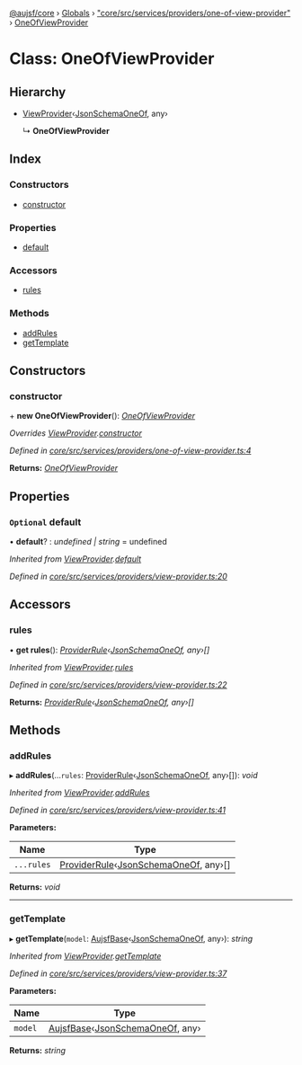 [@aujsf/core](../README.md) › [Globals](../globals.md) › ["core/src/services/providers/one-of-view-provider"](../modules/_core_src_services_providers_one_of_view_provider_.md) › [OneOfViewProvider](_core_src_services_providers_one_of_view_provider_.oneofviewprovider.md)

# Class: OneOfViewProvider

## Hierarchy

* [ViewProvider](_core_src_services_providers_view_provider_.viewprovider.md)‹[JsonSchemaOneOf](../interfaces/_core_src_models_json_schema_.jsonschemaoneof.md), any›

  ↳ **OneOfViewProvider**

## Index

### Constructors

* [constructor](_core_src_services_providers_one_of_view_provider_.oneofviewprovider.md#constructor)

### Properties

* [default](_core_src_services_providers_one_of_view_provider_.oneofviewprovider.md#optional-default)

### Accessors

* [rules](_core_src_services_providers_one_of_view_provider_.oneofviewprovider.md#rules)

### Methods

* [addRules](_core_src_services_providers_one_of_view_provider_.oneofviewprovider.md#addrules)
* [getTemplate](_core_src_services_providers_one_of_view_provider_.oneofviewprovider.md#gettemplate)

## Constructors

###  constructor

\+ **new OneOfViewProvider**(): *[OneOfViewProvider](_core_src_services_providers_one_of_view_provider_.oneofviewprovider.md)*

*Overrides [ViewProvider](_core_src_services_providers_view_provider_.viewprovider.md).[constructor](_core_src_services_providers_view_provider_.viewprovider.md#protected-constructor)*

*Defined in [core/src/services/providers/one-of-view-provider.ts:4](https://github.com/jbockle/au-jsonschema-form/blob/edb7bd4/packages/core/src/services/providers/one-of-view-provider.ts#L4)*

**Returns:** *[OneOfViewProvider](_core_src_services_providers_one_of_view_provider_.oneofviewprovider.md)*

## Properties

### `Optional` default

• **default**? : *undefined | string* = undefined

*Inherited from [ViewProvider](_core_src_services_providers_view_provider_.viewprovider.md).[default](_core_src_services_providers_view_provider_.viewprovider.md#optional-default)*

*Defined in [core/src/services/providers/view-provider.ts:20](https://github.com/jbockle/au-jsonschema-form/blob/edb7bd4/packages/core/src/services/providers/view-provider.ts#L20)*

## Accessors

###  rules

• **get rules**(): *[ProviderRule](../interfaces/_core_src_services_providers_view_provider_.providerrule.md)‹[JsonSchemaOneOf](../interfaces/_core_src_models_json_schema_.jsonschemaoneof.md), any›[]*

*Inherited from [ViewProvider](_core_src_services_providers_view_provider_.viewprovider.md).[rules](_core_src_services_providers_view_provider_.viewprovider.md#rules)*

*Defined in [core/src/services/providers/view-provider.ts:22](https://github.com/jbockle/au-jsonschema-form/blob/edb7bd4/packages/core/src/services/providers/view-provider.ts#L22)*

**Returns:** *[ProviderRule](../interfaces/_core_src_services_providers_view_provider_.providerrule.md)‹[JsonSchemaOneOf](../interfaces/_core_src_models_json_schema_.jsonschemaoneof.md), any›[]*

## Methods

###  addRules

▸ **addRules**(...`rules`: [ProviderRule](../interfaces/_core_src_services_providers_view_provider_.providerrule.md)‹[JsonSchemaOneOf](../interfaces/_core_src_models_json_schema_.jsonschemaoneof.md), any›[]): *void*

*Inherited from [ViewProvider](_core_src_services_providers_view_provider_.viewprovider.md).[addRules](_core_src_services_providers_view_provider_.viewprovider.md#addrules)*

*Defined in [core/src/services/providers/view-provider.ts:41](https://github.com/jbockle/au-jsonschema-form/blob/edb7bd4/packages/core/src/services/providers/view-provider.ts#L41)*

**Parameters:**

Name | Type |
------ | ------ |
`...rules` | [ProviderRule](../interfaces/_core_src_services_providers_view_provider_.providerrule.md)‹[JsonSchemaOneOf](../interfaces/_core_src_models_json_schema_.jsonschemaoneof.md), any›[] |

**Returns:** *void*

___

###  getTemplate

▸ **getTemplate**(`model`: [AujsfBase](_core_src_elements_aujsf_base_.aujsfbase.md)‹[JsonSchemaOneOf](../interfaces/_core_src_models_json_schema_.jsonschemaoneof.md), any›): *string*

*Inherited from [ViewProvider](_core_src_services_providers_view_provider_.viewprovider.md).[getTemplate](_core_src_services_providers_view_provider_.viewprovider.md#gettemplate)*

*Defined in [core/src/services/providers/view-provider.ts:37](https://github.com/jbockle/au-jsonschema-form/blob/edb7bd4/packages/core/src/services/providers/view-provider.ts#L37)*

**Parameters:**

Name | Type |
------ | ------ |
`model` | [AujsfBase](_core_src_elements_aujsf_base_.aujsfbase.md)‹[JsonSchemaOneOf](../interfaces/_core_src_models_json_schema_.jsonschemaoneof.md), any› |

**Returns:** *string*
